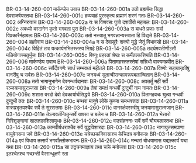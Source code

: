 BR-03-14-260-001	मार्कण्डेय उवाच
BR-03-14-260-001a	ततो ब्रह्मर्षयः सिद्धा देवराजर्षयस्तथा
BR-03-14-260-001c	हव्यवाहं पुरस्कृत्य ब्रह्माणं शरणं गताः
BR-03-14-260-002	अग्निरुवाच
BR-03-14-260-002a	यः स विश्रवसः पुत्रो दशग्रीवो महाबलः
BR-03-14-260-002c	अवध्यो वरदानेन कृतो भगवता पुरा
BR-03-14-260-003a	स बाधते प्रजाः सर्वा विप्रकारैर्महाबलः
BR-03-14-260-003c	ततो नस्त्रातु भगवन्नान्यस्त्राता हि विद्यते
BR-03-14-260-004	ब्रह्मोवाच
BR-03-14-260-004a	न स देवासुरैः शक्यो युद्धे जेतुं विभावसो
BR-03-14-260-004c	विहितं तत्र यत्कार्यमभितस्तस्य निग्रहे
BR-03-14-260-005a	तदर्थमवतीर्णोऽसौ मन्नियोगाच्चतुर्भुजः
BR-03-14-260-005c	विष्णुः प्रहरतां श्रेष्ठः स कर्मैतत्करिष्यति
BR-03-14-260-006	मार्कण्डेय उवाच
BR-03-14-260-006a	पितामहस्ततस्तेषां सन्निधौ वाक्यमब्रवीत्
BR-03-14-260-006c	सर्वैर्देवगणैः सार्धं सम्भवध्वं महीतले
BR-03-14-260-007a	विष्णोः सहायानृक्षीषु वानरीषु च सर्वशः
BR-03-14-260-007c	जनयध्वं सुतान्वीरान्कामरूपबलान्वितान्
BR-03-14-260-008a	ततो भागानुभागेन देवगन्धर्वदानवाः
BR-03-14-260-008c	अवतर्तुं महीं सर्वे रञ्जयामासुरञ्जसा
BR-03-14-260-009a	तेषां समक्षं गन्धर्वीं दुन्दुभीं नाम नामतः
BR-03-14-260-009c	शशास वरदो देवो देवकार्यार्थसिद्धये
BR-03-14-260-010a	पितामहवचः श्रुत्वा गन्धर्वी दुन्दुभी ततः
BR-03-14-260-010c	मन्थरा मानुषे लोके कुब्जा समभवत्तदा
BR-03-14-260-011a	शक्रप्रभृतयश्चैव सर्वे ते सुरसत्तमाः
BR-03-14-260-011c	वानरर्क्षवरस्त्रीषु जनयामासुरात्मजान्
BR-03-14-260-011e	तेऽन्ववर्तन्पितॄन्सर्वे यशसा च बलेन च
BR-03-14-260-012a	भेत्तारो गिरिशृङ्गाणां शालतालशिलायुधाः
BR-03-14-260-012c	वज्रसंहननाः सर्वे सर्वे चौघबलास्तथा
BR-03-14-260-013a	कामवीर्यधराश्चैव सर्वे युद्धविशारदाः
BR-03-14-260-013c	नागायुतसमप्राणा वायुवेगसमा जवे
BR-03-14-260-013e	यत्रेच्छकनिवासाश्च केचिदत्र वनौकसः
BR-03-14-260-014a	एवं विधाय तत्सर्वं भगवाँल्लोकभावनः
BR-03-14-260-014c	मन्थरां बोधयामास यद्यत्कार्यं यथा यथा
BR-03-14-260-015a	सा तद्वचनमाज्ञाय तथा चक्रे मनोजवा
BR-03-14-260-015c	इतश्चेतश्च गच्छन्ती वैरसन्धुक्षणे रता
